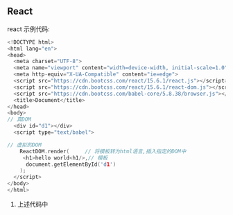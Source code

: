 
## React
react 示例代码:
```c
<!DOCTYPE html>
<html lang="en">
<head>
  <meta charset="UTF-8">
  <meta name="viewport" content="width=device-width, initial-scale=1.0">
  <meta http-equiv="X-UA-Compatible" content="ie=edge">
  <script src="https://cdn.bootcss.com/react/15.6.1/react.js"></script>
  <script src="https://cdn.bootcss.com/react/15.6.1/react-dom.js"></script>
  <script src="https://cdn.bootcss.com/babel-core/5.8.38/browser.js"></script>
  <title>Document</title>
</head>
<body>
// 真DOM
  <div id="d1"></div>
  <script type="text/babel">

// 虚拟的DOM
    ReactDOM.render(     // 将模板转为html语言,插入指定的DOM中
     <h1>hello world<h1/>,// 模板
      document.getElementById('d1')
    );
  </script>
</body>
</html>
```
1. 上述代码中<script> 的 type属性为 "text/babel",**babel**为JSX语法解释器,用来解析React独有的JSX语法,允许html和js的混合写法
2. 前面的引用了三个库文件. react.js, 是react是核心库文件. react-dom.js, 是提供与DOM相关的功能, Browser.js的作用是将JSX语法转为Javascript语法.

#### react语法

1. 在react中,组件就相当于html中的标签,在创建组件时,首字母必须大写,React允许将代码封装成组件, 然后你插入普通HTML标签一样, 在网页中插入这个组件

2. 写js代码时,必须写在花括号内,下面的基本语法规则是遇到HTML标签以<开头>结束的. 就用HTML规则解析. 遇到代码块以{开头}结束就使用JS规则进行解析.

3. 添加组件属性,this.props对象属性与组件的主席一一对应,this.props.children例外,需要注意就是class属性需要写成className, for属性需要写成htmlFor, 因为class和for是JavaScript的保留字.
可以把 props 看成组件的配置属性，在组件内部是不变的，只是在调用这个组件的时候传入不同的属性来定制显示这个组件。**见例3**

4. #### React.creatClass()方法

用于生成一个组件类,且都必须有自己的**render**方法,用于输出组件, 组件类在render的return中只能只能包含一个顶层标签,顶层标签
里可以嵌套多个标签


例:
1.
```c
<script type="text/babel">
    var names = ['lisi','zhangsan','wangwu'];
    
    // 创建组件
    var CommentBox = React.createClass({
      render:function(){
        return (
          <div>
          { // react 语法中,js 代码 必须写在 {} 里
          names.map(function(name){
            return <h1 key={name.toString()}>hello  {name}!!!!!!!!!!</h1>
          })
        }

        </div>
      )
    }
  })
  ReactDOM.render(
    <CommentBox />,
    document.getElementById('d1')
  );
  </script>
```
2.
```c
<script type="text/babel">
    // 组件首字母必须大写,
    var CommentBox = React.createClass({
      render:function(){
        return (
             <div>
             <h1> myname is {this.props.name}</h1>
             <h1>age : {this.props.age} {this.props.className}</h1>
             </div>

        )
      }
    })
    ReactDOM.render(
      <CommentBox name="lisi" age="18" className="haha"/>,
      document.getElementById('d')
    )
  </script>
```

